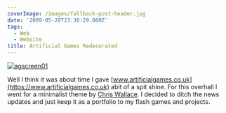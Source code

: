 ```yaml
---
coverImage: /images/fallback-post-header.jpg
date: '2009-05-20T23:36:29.000Z'
tags:
  - Web
  - Website
title: Artificial Games Redecorated
---
```


[![agscreen01](https://mikecann.co.uk/wp-content/uploads/2009/05/agscreen01.png "agscreen01")](https://www.artificialgames.co.uk)

Well I think it was about time I gave [www.artificialgames.co.uk](https://www.artificialgames.co.uk) abit of a spit shine. For this overhall I went for a minimalist theme by [Chris Wallace](https://www.chris-wallace.com/). I decided to ditch the news updates and just keep it as a portfolio to my flash games and projects.
